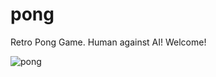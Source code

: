 # pong
Retro Pong Game. Human against AI! Welcome!

![pong](https://github.com/RexRowan/pong/assets/4164511/4cf67ede-1205-43ec-8c7d-66e35fee0592)
